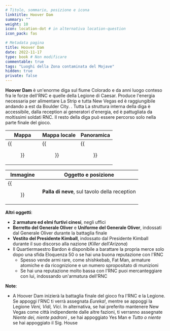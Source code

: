 ```yaml
---
# Titolo, sommario, posizione e icona
linktitle: Hoover Dam
summary: ""
weight: 10
icon: location-dot # in alternativa location-question
icon_pack: fas

# Metadata pagina
title: Hoover Dam
date: 2022-11-17
type: book # Non modificare
commentable: true
tags: "Luoghi della Zona contaminata del Mojave"
hidden: true
private: false
---
```


<div class="fnv">

**Hoover Dam** è un'enorme diga sul fiume Colorado e da anni luogo conteso fra le forze dell'RNC e quelle della Legione di Caesar. Produce l'energia necessaria per alimentare La Strip e tutta New Vegas ed è raggiungibile andando a est da Boulder City. . Tutta La struttura interna della diga è accessibile, dalla reception ai generatori d'energia, ed è pattugliata da moltissimi soldati RNC. Il resto della diga può essere percorso solo nella parte finale del gioco.

| Mappa | Mappa locale | Panoramica |
| ----- | ------------ | ---------- |
|    {{<figure src="fnv/FNV_Hoover_Dam_C.webp">}}   |  {{<figure src="fnv/Hoover_Dam_map.webp">}}            | {{<figure src="fnv/Hoover_Dam_loc.webp">}}           | 

| Immagine | Oggetto e posizione |
| -------- | ------------------- |
|  {{<figure src="fnv/Hoover_Dam_snowglobe.webp">}}        | **Palla di neve**, sul tavolo della reception                    |

**Altri oggetti**:
- **2 armature ed elmi furtivi cinesi**, negli uffici
- **Berretto del Generale Oliver** e **Uniforme del Generale Oliver**, indossati dal Generale Oliver durante la battaglia finale
- **Vestito del Presidente Kimball**, indossato dal Presidente Kimball durante il suo discorso alla nazione (_Killer dell'Arizona_)
- Il Quartiermaestro Bardon è disponibile a barattare la propria merce solo dopo una sfida Eloquenza 50 o se hai una buona reputazione con l'RNC
    - Spesso vende armi rare, come shishkebab, Fat Man, armature atomiche e da ricognizione e un numero spropositato di munizioni
    - Se hai una reputazione molto bassa con l'RNC puoi mercanteggiare con lui, indossando un'armatura dell'RNC

**Note**:
- A Hoover Dam inizierà la battaglia finale del gioco fra l'RNC e la Legione. Se appoggi l'RNC ti verrà assegnata _Eureka!_, mentre se appoggi la Legione _Veni, Vidi, Vici_. In alternativa, se hai preferito mantenere New Vegas come città indipendente dalle altre fazioni, ti verranno assegnate _Niente dei, niente padroni_ , se hai appoggiato Yes Man e _Tutto o niente_ se hai appoggiato il Sig. House

</div>

